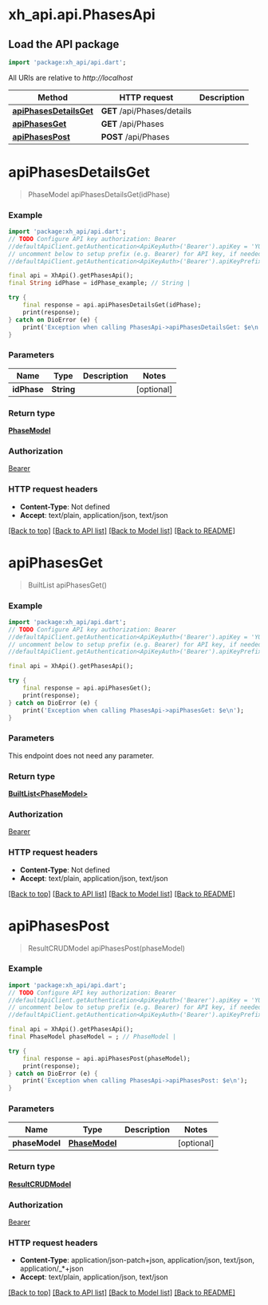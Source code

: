# xh_api.api.PhasesApi

## Load the API package
```dart
import 'package:xh_api/api.dart';
```

All URIs are relative to *http://localhost*

Method | HTTP request | Description
------------- | ------------- | -------------
[**apiPhasesDetailsGet**](PhasesApi.md#apiphasesdetailsget) | **GET** /api/Phases/details | 
[**apiPhasesGet**](PhasesApi.md#apiphasesget) | **GET** /api/Phases | 
[**apiPhasesPost**](PhasesApi.md#apiphasespost) | **POST** /api/Phases | 


# **apiPhasesDetailsGet**
> PhaseModel apiPhasesDetailsGet(idPhase)



### Example
```dart
import 'package:xh_api/api.dart';
// TODO Configure API key authorization: Bearer
//defaultApiClient.getAuthentication<ApiKeyAuth>('Bearer').apiKey = 'YOUR_API_KEY';
// uncomment below to setup prefix (e.g. Bearer) for API key, if needed
//defaultApiClient.getAuthentication<ApiKeyAuth>('Bearer').apiKeyPrefix = 'Bearer';

final api = XhApi().getPhasesApi();
final String idPhase = idPhase_example; // String | 

try {
    final response = api.apiPhasesDetailsGet(idPhase);
    print(response);
} catch on DioError (e) {
    print('Exception when calling PhasesApi->apiPhasesDetailsGet: $e\n');
}
```

### Parameters

Name | Type | Description  | Notes
------------- | ------------- | ------------- | -------------
 **idPhase** | **String**|  | [optional] 

### Return type

[**PhaseModel**](PhaseModel.md)

### Authorization

[Bearer](../README.md#Bearer)

### HTTP request headers

 - **Content-Type**: Not defined
 - **Accept**: text/plain, application/json, text/json

[[Back to top]](#) [[Back to API list]](../README.md#documentation-for-api-endpoints) [[Back to Model list]](../README.md#documentation-for-models) [[Back to README]](../README.md)

# **apiPhasesGet**
> BuiltList<PhaseModel> apiPhasesGet()



### Example
```dart
import 'package:xh_api/api.dart';
// TODO Configure API key authorization: Bearer
//defaultApiClient.getAuthentication<ApiKeyAuth>('Bearer').apiKey = 'YOUR_API_KEY';
// uncomment below to setup prefix (e.g. Bearer) for API key, if needed
//defaultApiClient.getAuthentication<ApiKeyAuth>('Bearer').apiKeyPrefix = 'Bearer';

final api = XhApi().getPhasesApi();

try {
    final response = api.apiPhasesGet();
    print(response);
} catch on DioError (e) {
    print('Exception when calling PhasesApi->apiPhasesGet: $e\n');
}
```

### Parameters
This endpoint does not need any parameter.

### Return type

[**BuiltList&lt;PhaseModel&gt;**](PhaseModel.md)

### Authorization

[Bearer](../README.md#Bearer)

### HTTP request headers

 - **Content-Type**: Not defined
 - **Accept**: text/plain, application/json, text/json

[[Back to top]](#) [[Back to API list]](../README.md#documentation-for-api-endpoints) [[Back to Model list]](../README.md#documentation-for-models) [[Back to README]](../README.md)

# **apiPhasesPost**
> ResultCRUDModel apiPhasesPost(phaseModel)



### Example
```dart
import 'package:xh_api/api.dart';
// TODO Configure API key authorization: Bearer
//defaultApiClient.getAuthentication<ApiKeyAuth>('Bearer').apiKey = 'YOUR_API_KEY';
// uncomment below to setup prefix (e.g. Bearer) for API key, if needed
//defaultApiClient.getAuthentication<ApiKeyAuth>('Bearer').apiKeyPrefix = 'Bearer';

final api = XhApi().getPhasesApi();
final PhaseModel phaseModel = ; // PhaseModel | 

try {
    final response = api.apiPhasesPost(phaseModel);
    print(response);
} catch on DioError (e) {
    print('Exception when calling PhasesApi->apiPhasesPost: $e\n');
}
```

### Parameters

Name | Type | Description  | Notes
------------- | ------------- | ------------- | -------------
 **phaseModel** | [**PhaseModel**](PhaseModel.md)|  | [optional] 

### Return type

[**ResultCRUDModel**](ResultCRUDModel.md)

### Authorization

[Bearer](../README.md#Bearer)

### HTTP request headers

 - **Content-Type**: application/json-patch+json, application/json, text/json, application/_*+json
 - **Accept**: text/plain, application/json, text/json

[[Back to top]](#) [[Back to API list]](../README.md#documentation-for-api-endpoints) [[Back to Model list]](../README.md#documentation-for-models) [[Back to README]](../README.md)

